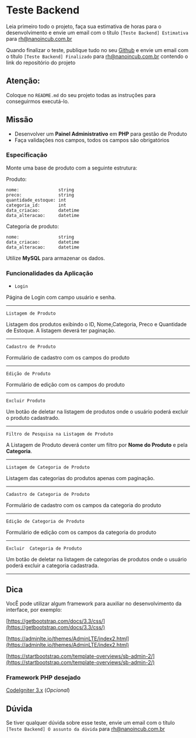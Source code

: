 # Teste Backend

Leia primeiro todo o projeto, faça sua estimativa de horas para o desenvolvimento e envie um email com o
título `[Teste Backend] Estimativa` para rh@nanoincub.com.br

Quando finalizar o teste, publique tudo no seu [Github](https://github.com) e envie um email com o
título `[Teste Backend] Finalizado` para rh@nanoincub.com.br contendo o link do repositório do projeto

## Atenção:

Coloque no `README.md` do seu projeto todas as instruções para conseguirmos executá-lo.


## Missão
- Desenvolver um **Painel Administrativo** em **PHP** para gestão de Produto
- Faça validações nos campos, todos os campos são obrigatórios


### Especificação

Monte uma base de produto com a seguinte estrutura:

Produto:
```
nome:               string
preco:              string
quantidade_estoque: int
categoria_id:       int
data_criacao:       datetime
data_alteracao:     datetime
```

Categoria de produto:
```
nome:               string
data_criacao:       datetime
data_alteracao:     datetime
```

Utilize **MySQL** para armazenar os dados.

### Funcionalidades da Aplicação

- `Login`

Página de Login com campo usuário e senha.

---

`Listagem de Produto`

Listagem dos produtos exibindo o ID, Nome,Categoria, Preco e Quantidade de Estoque. A listagem deverá ter paginação.

---

`Cadastro de Produto`

Formulário de cadastro com os campos do produto

---

`Edição de Produto`

Formulário de edição com os campos do produto

---

`Excluir Produto`

Um botão de deletar na listagem de produtos onde o usuário poderá excluir o produto cadastrado.

---

`Filtro de Pesquisa na Listagem de Produto`

A Listagem de Produto deverá conter um filtro por **Nome do Produto** e pela **Categoria**.

---

`Listagem de Categoria de Produto`

Listagem das categorias do produtos apenas com paginação.

---

`Cadastro de Categoria de Produto`

Formulário de cadastro com os campos da categoria do produto

---

`Edição de Categoria de Produto`

Formulário de edição com os campos da categoria do produto

---

`Excluir  Categoria de Produto`

Um botão de deletar na listagem de categorias de produtos onde o usuário poderá excluir a categoria cadastrada.

---

## Dica
VocÊ pode utilizar algum framework para auxiliar no desenvolvimento da interface, por exemplo:

[https://getbootstrap.com/docs/3.3/css/](https://getbootstrap.com/docs/3.3/css/)

[https://adminlte.io/themes/AdminLTE/index2.html](https://adminlte.io/themes/AdminLTE/index2.html)

[https://startbootstrap.com/template-overviews/sb-admin-2/](https://startbootstrap.com/template-overviews/sb-admin-2/)


### Framework PHP desejado
[CodeIgniter 3.x](https://github.com/bcit-ci/CodeIgniter) (*Opcional*)

## Dúvida

Se tiver qualquer dúvida sobre esse teste, envie um email com o título `[Teste Backend] O assunto da dúvida` para rh@nanoincub.com.br

